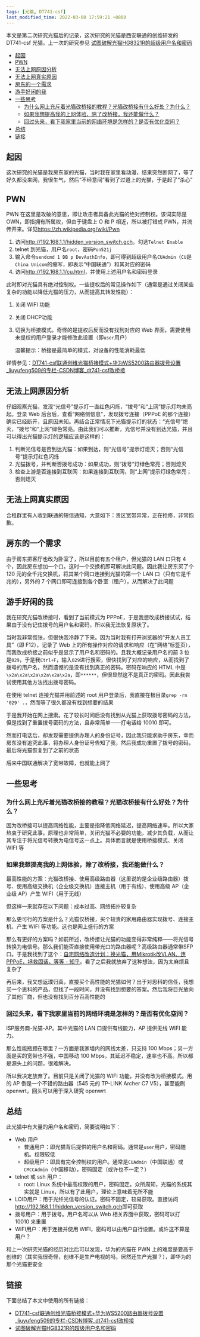 ```yaml
---
tags: [光猫, DT741-csf]
last_modified_time: 2022-03-08 17:59:21 +0800
---
```


本文是第二次研究光猫后的记录，这次研究的光猫是西安联通的创维研发的 DT741-csf 光猫。上一次的研究参见 [试图破解光猫HG8321R的超级用户名和密码](https://wsxq2.55555.io/blog/2020/06/10/试图破解光猫HG8321R的超级用户名和密码/)

<p id="markdown-toc"></p>
<!-- vim-markdown-toc GFM -->

* [起因](#起因)
* [PWN](#pwn)
* [无法上网原因分析](#无法上网原因分析)
* [无法上网真实原因](#无法上网真实原因)
* [房东的一个需求](#房东的一个需求)
* [游手好闲的我](#游手好闲的我)
* [一些思考](#一些思考)
    * [为什么网上充斥着光猫改桥接的教程？光猫改桥接有什么好处？为什么？](#为什么网上充斥着光猫改桥接的教程光猫改桥接有什么好处为什么)
    * [如果我想提高我的上网体验，除了改桥接，我还能做什么？](#如果我想提高我的上网体验除了改桥接我还能做什么)
    * [回过头来，看下我家里当前的网络环境是怎样的？是否有优化空间？](#回过头来看下我家里当前的网络环境是怎样的是否有优化空间)
* [总结](#总结)
* [链接](#链接)

<!-- vim-markdown-toc -->

## 起因
这次研究的光猫是我房东家的光猫，当时我在家里看动漫，结果突然断网了，等了好久都没来网，我很生气，然后“不经意间”看到了过道上的光猫，于是起了“杀心”

## PWN
PWN 在这里是攻破的意思，即让攻击者具备此光猫的绝对控制权。该词实际是 OWN，即指拥有所属权，但由于键盘上 O 和 P 相近，所以被打错成 PWN，并流传开来。详见<https://zh.wikipedia.org/wiki/Pwn>

1. 访问<http://192.168.1.1/hidden_version_switch.gch>。勾选`Telnet Enable`
1. telnet 到光猫，用户名`root`，密码`Pon521j`
1. 输入命令`sendcmd 1 DB p DevAuthInfo`，即可得到超级用户名`CUAdmin`（`CU`是`China Unicom`的缩写，即表示“中国联通”）和其对应的密码
1. 访问<http://192.168.1.1/cu.html>，并使用上述用户名和密码登录

此时即对光猫具有绝对控制权。一些提权后的常见操作如下（通常是通过关闭某些复杂的功能以降低光猫的压力，从而提高其转发性能）：
1. 关闭 WIFI 功能
1. 关闭 DHCP功能
1. 切换为桥接模式。奇怪的是提权后反而没有找到对应的 Web 界面，需要使用未提权的用户登录才能修改此设置（即`user`用户）

   温馨提示：桥接是最简单的模式，对设备的性能消耗最低

详情参见：[DT741-csf联通创维光猫桥接模式+华为WS5200路由器拨号设置_liuyufeng509的专栏-CSDN博客_dt741-csf改桥接](https://blog.csdn.net/liuyufeng509/article/details/108430990)

## 无法上网原因分析
仔细观察光猫，发现“光信号”提示灯一直红色闪烁，“拨号”和“上网”提示灯均未亮起。登录 Web 后台后，查看“网络侧信息”，发现拨号连接（PPPoE 的那个连接）确实已经断开，且原因未知。再结合正常情况下光猫提示灯的状态：“光信号”熄灭，“拨号”和“上网”绿色常亮。由此我们可以推断，光信号并没有到达光猫，并且可以得出光猫提示灯的逻辑应该是这样的：
1. 判断光信号是否到达光猫：如果到达，则“光信号”提示灯熄灭；否则“光信号”提示灯红色闪烁
1. 光猫拨号，并判断否拨号成功：如果成功，则“拨号”灯绿色常亮；否则熄灭
1. 检查上游是否连接到互联网：如果连接到互联网，则“上网”提示灯绿色常亮；否则熄灭

## 无法上网真实原因
合租群里有人收到联通的短信通知，大意如下：贵区宽带异常，正在抢修，非常抱歉。

## 房东的一个需求
由于房东把客厅也改为卧室了，所以目前有五个租户，但光猫的 LAN 口只有 4 个，因此房东想加一个口。这时一个交换机即可解决此问题。因此我让房东买了个 120 元的全千兆交换机，将其某个网口连接到光猫的第一个 LAN 口（只有它是千兆的），另外的 7 个网口即可连接到各个卧室（租户），从而解决了此问题

## 游手好闲的我
我在研究光猫改桥接时，看到了当前模式为 PPPoE，于是我想改成桥接试试，结果由于没有记住拨号的用户名和密码，所以我无法恢复原状了。

当时我非常慌张，但很快我冷静了下来。因为当时我有打开浏览器的“开发人员工具”（即 F12），记录了 Web 上的所有操作对应的请求和响应（在“网络”标签页），而我改成桥接之前似乎是显示了用户名和密码的。且我大概记录用户名的前 3 位是`029`，于是我`Ctrl+F`，输入`029`进行搜索，很快找到了对应的响应，从而找到了拨号的用户名，然而遗憾的是没有找到真正的密码。密码在响应的 HTML 中是`\x2a\x2a\x2a\x2a\x2a\x2a`，即`******`，但很显然这不是真正的密码。因此我尝试使用其他方法找出拨号密码。

在使用 telnet 连接光猫并用前述的 root 用户登录后，我直接在根目录`grep -rn '029' .`，然而等了很久都没有找到想要的结果

于是我开始在网上搜索。花了较长时间后没有找到从光猫上获取拨号密码的方法，但是找到了重置拨号密码的方法，且非常简单——打电话给 10010 即可。

然而打电话后，却发现需要提供办理人的身份证号，因此我只能求助于房东，幸而房东没有追究此事，将办理人身份证号告知了我，然后我成功重置了拨号的密码，最后将光猫恢复到了之前的状态

后来中国联通解决了宽带故障，也就能上网了

## 一些思考
### 为什么网上充斥着光猫改桥接的教程？光猫改桥接有什么好处？为什么？
因为改桥接可以提高网络性能，主要是指降低网络延迟，提高网络速率。所以大家热衷于研究此事。原理也非常简单，关闭光猫不必要的功能，减少其负载，从而让其专注于将光信号转换为电信号这一点上。具体而言就是使用桥接模式、关闭 WIFI 等

### 如果我想提高我的上网体验，除了改桥接，我还能做什么？
最高性能的方案：光猫改桥接、使用高级路由器（这里说的是企业级路由器）拨号、使用高级交换机（企业级交换机）连接主机（用于有线）、使用高级 AP（企业级 AP）产生 WIFI（用于无线）

但这样一来就存在以下问题：成本过高、网络拓扑较复杂

那么更可行的方案是什么？光猫仅桥接，买个较贵的家用路由器实现拨号、连接主机、产生 WIFI 等功能。这也是网上盛行的方案

那么有更好的方案吗？如前所述，改桥接让光猫的功能变得非常纯粹——将光信号转换为电信号。那么我们能否直接使用带光口的路由器呢？高级路由器通常带SFP口。于是我找到了这个：[自宅网络改造计划：换光猫，用Mikrotik改VLAN、连PPPoE，拯救固话，等等 - 知乎](https://zhuanlan.zhihu.com/p/376298041)。看了之后我就放弃了这种想法，因为太麻烦且复杂了

再后来，我又想返璞归真，直接买个高性能的光猫如何？出于对思科的信任，我想买一个思科的产品，但找了一段时间，并没有找到想要的答案。然后我将目光放向了其他厂商，但也没有找到百分百高性能的

### 回过头来，看下我家里当前的网络环境是怎样的？是否有优化空间？
ISP服务商-光猫-AP。其中光猫的 LAN 口提供有线能力，AP 提供无线 WIFI 能力。

那么性能瓶颈在哪里？一方面是我家墙内的网线太差，只支持 100 Mbps；另一方面是买的宽带也不强，中国移动 100 Mbps，其延迟不稳定，速率也不高。所以都是源头上的问题，很难解决。

所以我决定放弃了。目前只是关闭了光猫的 WIFI 功能，并没有改为桥接模式。用的 AP 倒是一个不错的路由器（545 元的 TP-LINK Archer C7 V5），甚至能刷 openwrt，回头可以用于深入研究 openwrt


## 总结
此光猫中有大量的用户名和密码，简要说明如下：
* Web 用户
  * 普通用户：即光猫背后提供的用户名和密码。通常是`user`用户，密码随机。权限较低
  * 超级用户：即具有完全控制权的用户。通常是`CUAdmin`（中国联通）或`CMCCAdmin`（中国移动），密码固定（或许也不一定？）
* telnet 或 ssh 用户：
  * root: Linux 系统中最高权限的用户，密码固定。众所周知，光猫的系统其实就是 Linux，所以有了此用户，理论上意味着无所不能
* LOID用户：用于光纤光信号的认证。密码不固定，较易获取。直接访问<http://192.168.1.1/hidden_version_switch.gch>即可获取
* 拨号用户：用于拨号。用户名可以从 Web 相关界面中获取，密码可以打 10010 来重置
* WIFI用户：用于连接并使用 WIFI，密码可以由用户自行设置。或许这不算是用户？

和上一次研究光猫的经历对比后可以发现，华为的光猫在 PWN 上的难度是要高于创维的（其实我很奇怪，创维不是生产电视的吗，居然还生产光猫？），即华为的那个光猫更安全

## 链接
下面总结了本文中使用的所有链接：

<!-- link start -->

* [DT741-csf联通创维光猫桥接模式+华为WS5200路由器拨号设置_liuyufeng509的专栏-CSDN博客_dt741-csf改桥接](https://blog.csdn.net/liuyufeng509/article/details/108430990)
* [试图破解光猫HG8321R的超级用户名和密码](https://wsxq2.55555.io/blog/2020/06/10/试图破解光猫HG8321R的超级用户名和密码/)
<!-- link end -->

